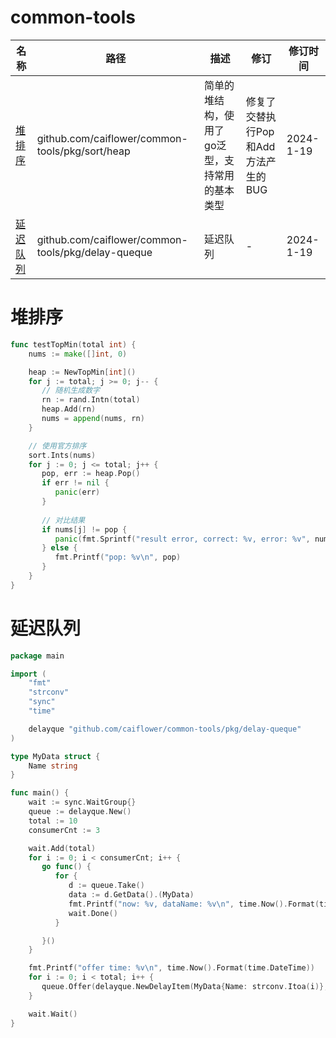 # common-tools

| 名称                  | 路径                                               | 描述                                           | 修订                                | 修订时间  |
| --------------------- | -------------------------------------------------- | ---------------------------------------------- | ----------------------------------- | --------- |
| [堆排序](#堆排序)     | github.com/caiflower/common-tools/pkg/sort/heap    | 简单的堆结构，使用了go泛型，支持常用的基本类型 | 修复了交替执行Pop和Add方法产生的BUG | 2024-1-19 |
| [延迟队列](#延迟队列) | github.com/caiflower/common-tools/pkg/delay-queque | 延迟队列                                       | -                                   | 2024-1-19 |

# 堆排序

```go
func testTopMin(total int) {
    nums := make([]int, 0)

    heap := NewTopMin[int]()
    for j := total; j >= 0; j-- {
       // 随机生成数字
       rn := rand.Intn(total)
       heap.Add(rn)
       nums = append(nums, rn)
    }

    // 使用官方排序
    sort.Ints(nums)
    for j := 0; j <= total; j++ {
       pop, err := heap.Pop()
       if err != nil {
          panic(err)
       }
      
       // 对比结果
       if nums[j] != pop {
          panic(fmt.Sprintf("result error, correct: %v, error: %v", nums[j], pop))
       } else {
          fmt.Printf("pop: %v\n", pop)
       }
    }
}
```

# 延迟队列

```go
package main

import (
    "fmt"
    "strconv"
    "sync"
    "time"

    delayque "github.com/caiflower/common-tools/pkg/delay-queque"
)

type MyData struct {
    Name string
}

func main() {
    wait := sync.WaitGroup{}
    queue := delayque.New()
    total := 10
    consumerCnt := 3

    wait.Add(total)
    for i := 0; i < consumerCnt; i++ {
       go func() {
          for {
             d := queue.Take()
             data := d.GetData().(MyData)
             fmt.Printf("now: %v, dataName: %v\n", time.Now().Format(time.DateTime), data.Name)
             wait.Done()
          }

       }()
    }

    fmt.Printf("offer time: %v\n", time.Now().Format(time.DateTime))
    for i := 0; i < total; i++ {
       queue.Offer(delayque.NewDelayItem(MyData{Name: strconv.Itoa(i)}, time.Now().Add(time.Second*3)))
    }

    wait.Wait()
}
```
